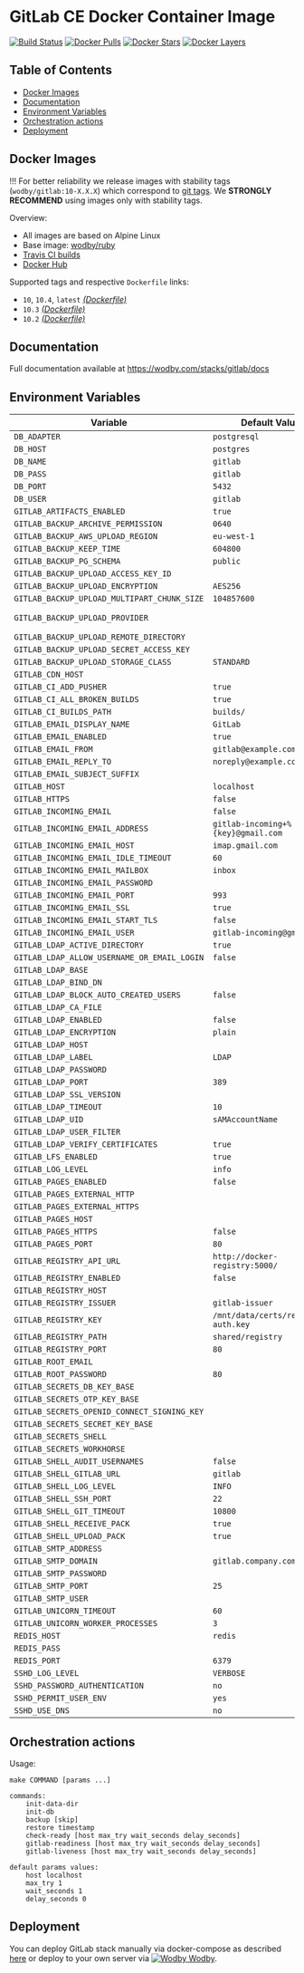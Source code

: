 # GitLab CE Docker Container Image 

[![Build Status](https://travis-ci.org/wodby/gitlab.svg?branch=master)](https://travis-ci.org/wodby/gitlab)
[![Docker Pulls](https://img.shields.io/docker/pulls/wodby/gitlab.svg)](https://hub.docker.com/r/wodby/gitlab)
[![Docker Stars](https://img.shields.io/docker/stars/wodby/gitlab.svg)](https://hub.docker.com/r/wodby/gitlab)
[![Docker Layers](https://images.microbadger.com/badges/image/wodby/gitlab.svg)](https://microbadger.com/images/wodby/gitlab)

## Table of Contents

* [Docker Images](#docker-images)
* [Documentation](#documentation)
* [Environment Variables](#environment-variables)
* [Orchestration actions](#orchestration-actions)
* [Deployment](#deployment)

## Docker Images

!!! For better reliability we release images with stability tags (`wodby/gitlab:10-X.X.X`) which correspond to [git tags](https://github.com/wodby/gitlab/releases). We **STRONGLY RECOMMEND** using images only with stability tags. 

Overview:

* All images are based on Alpine Linux
* Base image: [wodby/ruby](https://github.com/wodby/ruby)
* [Travis CI builds](https://travis-ci.org/wodby/gitlab) 
* [Docker Hub](https://hub.docker.com/r/wodby/gitlab)

Supported tags and respective `Dockerfile` links:

* `10`, `10.4`, `latest` [_(Dockerfile)_](https://github.com/wodby/gitlab/tree/master/10/Dockerfile)
* `10.3` [_(Dockerfile)_](https://github.com/wodby/gitlab/tree/master/10/Dockerfile)
* `10.2` [_(Dockerfile)_](https://github.com/wodby/gitlab/tree/master/10/Dockerfile)

## Documentation

Full documentation available at https://wodby.com/stacks/gitlab/docs

## Environment Variables

| Variable                                    | Default Value                         | Description  |
| ------------------------------------------- | ------------------------------------- | ------------ |
| `DB_ADAPTER`                                | `postgresql`                          |              |
| `DB_HOST`                                   | `postgres`                            |              |
| `DB_NAME`                                   | `gitlab`                              |              |
| `DB_PASS`                                   | `gitlab`                              |              |
| `DB_PORT`                                   | `5432`                                |              |
| `DB_USER`                                   | `gitlab`                              |              |
| `GITLAB_ARTIFACTS_ENABLED`                  | `true`                                |              |
| `GITLAB_BACKUP_ARCHIVE_PERMISSION`          | `0640`                                |              |
| `GITLAB_BACKUP_AWS_UPLOAD_REGION`           | `eu-west-1`                           |              |
| `GITLAB_BACKUP_KEEP_TIME`                   | `604800`                              |              |
| `GITLAB_BACKUP_PG_SCHEMA`                   | `public`                              |              |
| `GITLAB_BACKUP_UPLOAD_ACCESS_KEY_ID`        |                                       |              |
| `GITLAB_BACKUP_UPLOAD_ENCRYPTION`           | `AES256`                              |              |
| `GITLAB_BACKUP_UPLOAD_MULTIPART_CHUNK_SIZE` | `104857600`                           |              |
| `GITLAB_BACKUP_UPLOAD_PROVIDER`             |                                       | AWS / Google |
| `GITLAB_BACKUP_UPLOAD_REMOTE_DIRECTORY`     |                                       |              |
| `GITLAB_BACKUP_UPLOAD_SECRET_ACCESS_KEY`    |                                       |              |
| `GITLAB_BACKUP_UPLOAD_STORAGE_CLASS`        | `STANDARD`                            |              |
| `GITLAB_CDN_HOST`                           |                                       |              |
| `GITLAB_CI_ADD_PUSHER`                      | `true`                                |              |
| `GITLAB_CI_ALL_BROKEN_BUILDS`               | `true`                                |              |
| `GITLAB_CI_BUILDS_PATH`                     | `builds/`                             |              |
| `GITLAB_EMAIL_DISPLAY_NAME`                 | `GitLab`                              |              |
| `GITLAB_EMAIL_ENABLED`                      | `true`                                |              |
| `GITLAB_EMAIL_FROM`                         | `gitlab@example.com`                  |              |
| `GITLAB_EMAIL_REPLY_TO`                     | `noreply@example.com`                 |              |
| `GITLAB_EMAIL_SUBJECT_SUFFIX`               |                                       |              |
| `GITLAB_HOST`                               | `localhost`                           |              |
| `GITLAB_HTTPS`                              | `false`                               |              |
| `GITLAB_INCOMING_EMAIL`                     | `false`                               |              |
| `GITLAB_INCOMING_EMAIL_ADDRESS`             | `gitlab-incoming+%{key}@gmail.com`    |              |
| `GITLAB_INCOMING_EMAIL_HOST`                | `imap.gmail.com`                      |              |
| `GITLAB_INCOMING_EMAIL_IDLE_TIMEOUT`        | `60`                                  |              |
| `GITLAB_INCOMING_EMAIL_MAILBOX`             | `inbox`                               |              |
| `GITLAB_INCOMING_EMAIL_PASSWORD`            |                                       |              |
| `GITLAB_INCOMING_EMAIL_PORT`                | `993`                                 |              |
| `GITLAB_INCOMING_EMAIL_SSL`                 | `true`                                |              |
| `GITLAB_INCOMING_EMAIL_START_TLS`           | `false`                               |              |
| `GITLAB_INCOMING_EMAIL_USER`                | `gitlab-incoming@gmail.com`           |              |
| `GITLAB_LDAP_ACTIVE_DIRECTORY`              | `true`                                |              |
| `GITLAB_LDAP_ALLOW_USERNAME_OR_EMAIL_LOGIN` | `false`                               |              |
| `GITLAB_LDAP_BASE`                          |                                       |              |
| `GITLAB_LDAP_BIND_DN`                       |                                       |              |
| `GITLAB_LDAP_BLOCK_AUTO_CREATED_USERS`      | `false`                               |              |
| `GITLAB_LDAP_CA_FILE`                       |                                       |              |
| `GITLAB_LDAP_ENABLED`                       | `false`                               |              |
| `GITLAB_LDAP_ENCRYPTION`                    | `plain`                               |              |
| `GITLAB_LDAP_HOST`                          |                                       |              |
| `GITLAB_LDAP_LABEL`                         | `LDAP`                                |              |
| `GITLAB_LDAP_PASSWORD`                      |                                       |              |
| `GITLAB_LDAP_PORT`                          | `389`                                 |              |
| `GITLAB_LDAP_SSL_VERSION`                   |                                       |              |
| `GITLAB_LDAP_TIMEOUT`                       | `10`                                  |              |
| `GITLAB_LDAP_UID`                           | `sAMAccountName`                      |              |
| `GITLAB_LDAP_USER_FILTER`                   |                                       |              |
| `GITLAB_LDAP_VERIFY_CERTIFICATES`           | `true`                                |              |
| `GITLAB_LFS_ENABLED`                        | `true`                                |              |
| `GITLAB_LOG_LEVEL`                          | `info`                                |              |
| `GITLAB_PAGES_ENABLED`                      | `false`                               |              |
| `GITLAB_PAGES_EXTERNAL_HTTP`                |                                       |              |
| `GITLAB_PAGES_EXTERNAL_HTTPS`               |                                       |              |
| `GITLAB_PAGES_HOST`                         |                                       |              |
| `GITLAB_PAGES_HTTPS`                        | `false`                               |              |
| `GITLAB_PAGES_PORT`                         | `80`                                  |              |
| `GITLAB_REGISTRY_API_URL`                   | `http://docker-registry:5000/`        |              |
| `GITLAB_REGISTRY_ENABLED`                   | `false`                               |              |
| `GITLAB_REGISTRY_HOST`                      |                                       |              |
| `GITLAB_REGISTRY_ISSUER`                    | `gitlab-issuer`                       |              |
| `GITLAB_REGISTRY_KEY`                       | `/mnt/data/certs/registry-auth.key`   |              |
| `GITLAB_REGISTRY_PATH`                      | `shared/registry`                     |              |
| `GITLAB_REGISTRY_PORT`                      | `80`                                  |              |
| `GITLAB_ROOT_EMAIL`                         |                                       |              |
| `GITLAB_ROOT_PASSWORD`                      | `80`                                  |              |
| `GITLAB_SECRETS_DB_KEY_BASE`                |                                       |              |
| `GITLAB_SECRETS_OTP_KEY_BASE`               |                                       |              |
| `GITLAB_SECRETS_OPENID_CONNECT_SIGNING_KEY` |                                       |              |
| `GITLAB_SECRETS_SECRET_KEY_BASE`            |                                       |              |
| `GITLAB_SECRETS_SHELL`                      |                                       |              |
| `GITLAB_SECRETS_WORKHORSE`                  |                                       |              |
| `GITLAB_SHELL_AUDIT_USERNAMES`              | `false`                               |              |
| `GITLAB_SHELL_GITLAB_URL`                   | `gitlab`                              |              |
| `GITLAB_SHELL_LOG_LEVEL`                    | `INFO`                                |              |
| `GITLAB_SHELL_SSH_PORT`                     | `22`                                  |              |
| `GITLAB_SHELL_GIT_TIMEOUT`                  | `10800`                               |              |
| `GITLAB_SHELL_RECEIVE_PACK`                 | `true`                                |              |
| `GITLAB_SHELL_UPLOAD_PACK`                  | `true`                                |              |
| `GITLAB_SMTP_ADDRESS`                       |                                       |              |
| `GITLAB_SMTP_DOMAIN`                        | `gitlab.company.com`                  |              |
| `GITLAB_SMTP_PASSWORD`                      |                                       |              |
| `GITLAB_SMTP_PORT`                          | `25`                                  |              |
| `GITLAB_SMTP_USER`                          |                                       |              |
| `GITLAB_UNICORN_TIMEOUT`                    | `60`                                  |              |
| `GITLAB_UNICORN_WORKER_PROCESSES`           | `3`                                   |              |
| `REDIS_HOST`                                | `redis`                               |              |
| `REDIS_PASS`                                |                                       |              |
| `REDIS_PORT`                                | `6379`                                |              |
| `SSHD_LOG_LEVEL`                            | `VERBOSE`                             |              |
| `SSHD_PASSWORD_AUTHENTICATION`              | `no`                                  |              |
| `SSHD_PERMIT_USER_ENV`                      | `yes`                                 |              |
| `SSHD_USE_DNS`                              | `no`                                  |              |

## Orchestration actions

Usage:
```
make COMMAND [params ...]

commands:
    init-data-dir 
    init-db
    backup [skip]
    restore timestamp
    check-ready [host max_try wait_seconds delay_seconds]
    gitlab-readiness [host max_try wait_seconds delay_seconds]
    gitlab-liveness [host max_try wait_seconds delay_seconds]
 
default params values:
    host localhost
    max_try 1
    wait_seconds 1
    delay_seconds 0
```

## Deployment

You can deploy GitLab stack manually via docker-compose as described [here](https://wodby.com/stacks/gitlab/docs) or deploy to your own server via [![Wodby](https://www.google.com/s2/favicons?domain=wodby.com) Wodby](https://wodby.com).
